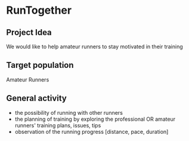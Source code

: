 # RunTogether

## Project Idea

We would like to help amateur runners to stay motivated in their training

## Target population

Amateur Runners

## General activity

- the possibility of running with other runners
- the planning of training by exploring the professional OR amateur runners' training plans, issues, tips
- observation of the running progress [distance, pace, duration]
